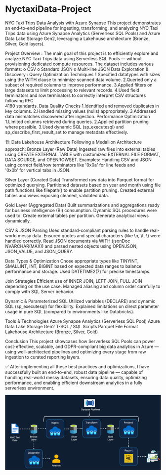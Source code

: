 # NyctaxiData-Project

NYC Taxi Trips Data Analysis with Azure Synapse
This project demonstrates an end-to-end pipeline for ingesting, transforming, and analyzing NYC Taxi Trips data using Azure Synapse Analytics (Serverless SQL Pools) and Azure Data Lake Storage Gen2, leveraging a Lakehouse architecture (Bronze, Silver, Gold layers).

Project Overview :
The main goal of this project is to efficiently explore and analyze NYC Taxi Trips data using Serverless SQL Pools — without provisioning dedicated compute resources.
The dataset includes various formats:
o	CSV
o	Standard JSON
o	Multi-line JSON
Data Exploration & Discovery :
Query Optimization Techniques
1.Specified datatypes with sizes using the WITH clause to minimize scanned data volume.
2.Queried only a subset of required columns to improve performance.
3.Applied filters on large datasets to limit processing to relevant records.
4.Used field terminators and row terminators to correctly interpret CSV structures following RFC     
    4180 standards.
Data Quality Checks
1.Identified and removed duplicates in key columns.
2.Handled missing values (nulls) appropriately.
3.Addressed data mismatches discovered after ingestion.
Performance Optimization
1.Limited columns retrieved during queries.
2.Applied partition pruning where possible.
3.Used dynamic SQL (sp_executesql) and sp_describe_first_result_set to manage metadata effectively.

🏗️ Data Lakehouse Architecture
Following a Medallion Architecture approach:
Bronze Layer (Raw Data)
Ingested raw files into external tables using CREATE EXTERNAL TABLE with customized EXTERNAL FILE FORMAT, DATA SOURCE, and OPENROWSET.
Examples: Handling CSV and JSON using correct field/row terminators like '0x0a' for line feeds and   
                   '0x0b' for vertical tabs in JSON.

Silver Layer (Curated Data)
Transformed raw data into Parquet format for optimized querying.
Partitioned datasets based on year and month using file path functions like filepath() to enable partition pruning.
Created external tables and views exposing cleaned, validated data.

Gold Layer (Aggregated Data)
Built summarizations and aggregations ready for business intelligence (BI) consumption.
Dynamic SQL procedures were used to:
Create external tables per partition.
Generate analytical views dynamically.

CSV & JSON Parsing
Used standard-compliant parsing rules to handle real-world messy data.
Ensured quotes and special characters (like \n, \t, \\) were handled correctly.
Read JSON documents via WITH (jsonDoc NVARCHAR(MAX)) and parsed nested objects using OPENJSON, JSON_VALUE, and JSON_QUERY.

Data Types & Optimization
Chose appropriate types like TINYINT, SMALLINT, INT, BIGINT based on expected data ranges to balance performance and storage.
Used DATETIME2(7) for precise timestamps.

Join Strategies
Efficient use of INNER JOIN, LEFT JOIN, FULL JOIN depending on the use case.
Managed aliasing and column order carefully to comply with SQL Server behavior.

Dynamic & Parameterized SQL
Utilized variables (DECLARE) and dynamic SQL (sp_executesql) for flexibility.
Explained limitations on direct parameter usage in pure SQL (compared to environments like Databricks).

Tools & Technologies
Azure Synapse Analytics (Serverless SQL Pool)
Azure Data Lake Storage Gen2
T-SQL / SQL Scripts
Parquet File Format
Lakehouse Architecture (Bronze, Silver, Gold)

Conclusion
This project showcases how Serverless SQL Pools can power cost-effective, scalable, and GDPR-compliant big data analytics in Azure — using well-architected pipelines and optimizing every stage from raw ingestion to curated reporting layers.

✅ After implementing all these best practices and optimizations, I have successfully built an end-to-end, robust data pipeline — capable of handling real-world messy datasets, ensuring data quality, optimizing performance, and enabling efficient downstream analytics in a fully serverless environment.

![image alt](https://github.com/sathvikreddy829/NyctaxiData-Project/blob/625365e5d44db19b1c00ebc323ea75a12cb0f49c/Screenshot%202025-04-26%20201608.png)






